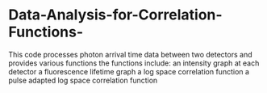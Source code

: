 # Data-Analysis-for-Correlation-Functions-
This code processes photon arrival time data between two detectors and provides various functions
the functions include:
  an intensity graph at each detector
  a fluorescence lifetime graph
  a log space correlation function 
  a pulse adapted log space correlation function
  
